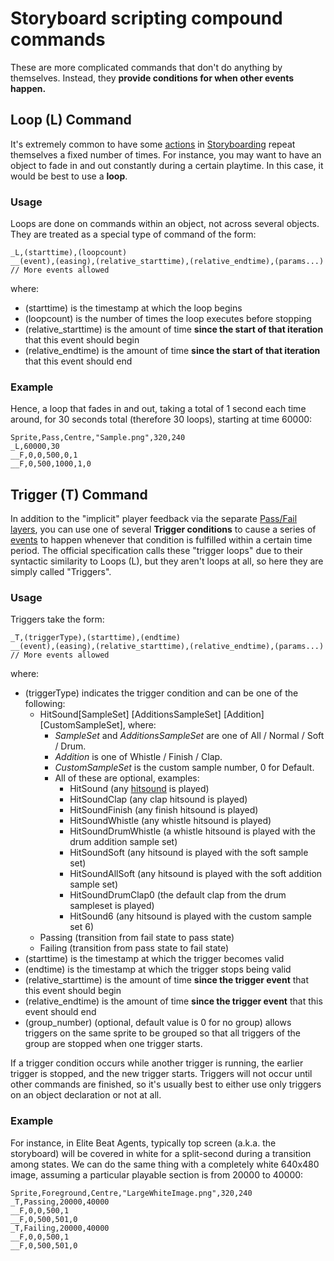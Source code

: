 # Storyboard scripting compound commands

These are more complicated commands that don't do anything by themselves. Instead, they **provide conditions for when other events happen.**

## Loop (L) Command

It's extremely common to have some [actions](/wiki/Storyboard/Scripting/Commands) in [Storyboarding](/wiki/Storyboard) repeat themselves a fixed number of times. For instance, you may want to have an object to fade in and out constantly during a certain playtime. In this case, it would be best to use a **loop**.

### Usage

Loops are done on commands within an object, not across several objects. They are treated as a special type of command of the form:

```
_L,(starttime),(loopcount)
__(event),(easing),(relative_starttime),(relative_endtime),(params...)
// More events allowed
```

where:

- (starttime) is the timestamp at which the loop begins
- (loopcount) is the number of times the loop executes before stopping
- (relative_starttime) is the amount of time **since the start of that iteration** that this event should begin
- (relative_endtime) is the amount of time **since the start of that iteration** that this event should end

### Example

Hence, a loop that fades in and out, taking a total of 1 second each time around, for 30 seconds total (therefore 30 loops), starting at time 60000:

```
Sprite,Pass,Centre,"Sample.png",320,240
_L,60000,30
__F,0,0,500,0,1
__F,0,500,1000,1,0
```

## Trigger (T) Command

In addition to the "implicit" player feedback via the separate [Pass/Fail layers](/wiki/Storyboard/Scripting/General_Rules), you can use one of several **Trigger conditions** to cause a series of [events](/wiki/Storyboard/Scripting/Commands) to happen whenever that condition is fulfilled within a certain time period. The official specification calls these "trigger loops" due to their syntactic similarity to Loops (L), but they aren't loops at all, so here they are simply called "Triggers".

### Usage

Triggers take the form:

```
_T,(triggerType),(starttime),(endtime)
__(event),(easing),(relative_starttime),(relative_endtime),(params...)
// More events allowed
```

where:

- (triggerType) indicates the trigger condition and can be one of the following:
  - HitSound\[SampleSet\] \[AdditionsSampleSet\] \[Addition\] \[CustomSampleSet\], where:
    - *SampleSet* and *AdditionsSampleSet* are one of All / Normal / Soft / Drum.
    - *Addition* is one of Whistle / Finish / Clap.
    - *CustomSampleSet* is the custom sample number, 0 for Default.
    - All of these are optional, examples:
      - HitSound (any [hitsound](/wiki/Beatmapping/Hitsound) is played)
      - HitSoundClap (any clap hitsound is played)
      - HitSoundFinish (any finish hitsound is played)
      - HitSoundWhistle (any whistle hitsound is played)
      - HitSoundDrumWhistle (a whistle hitsound is played with the drum addition sample set)
      - HitSoundSoft (any hitsound is played with the soft sample set)
      - HitSoundAllSoft (any hitsound is played with the soft addition sample set)
      - HitSoundDrumClap0 (the default clap from the drum sampleset is played)
      - HitSound6 (any hitsound is played with the custom sample set 6)
  - Passing (transition from fail state to pass state)
  - Failing (transition from pass state to fail state)
- (starttime) is the timestamp at which the trigger becomes valid
- (endtime) is the timestamp at which the trigger stops being valid
- (relative_starttime) is the amount of time **since the trigger event** that this event should begin
- (relative_endtime) is the amount of time **since the trigger event** that this event should end
- (group_number) (optional, default value is 0 for no group) allows triggers on the same sprite to be grouped so that all triggers of the group are stopped when one trigger starts.

If a trigger condition occurs while another trigger is running, the earlier trigger is stopped, and the new trigger starts. Triggers will not occur until other commands are finished, so it's usually best to either use only triggers on an object declaration or not at all.

### Example

For instance, in Elite Beat Agents, typically top screen (a.k.a. the storyboard) will be covered in white for a split-second during a transition among states. We can do the same thing with a completely white 640x480 image, assuming a particular playable section is from 20000 to 40000:

```
Sprite,Foreground,Centre,"LargeWhiteImage.png",320,240
_T,Passing,20000,40000
__F,0,0,500,1
__F,0,500,501,0
_T,Failing,20000,40000
__F,0,0,500,1
__F,0,500,501,0
```
